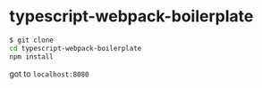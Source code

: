# typescript-webpack-boilerplate

```bash
$ git clone 
cd typescript-webpack-boilerplate
npm install
```
got to `localhost:8080`

